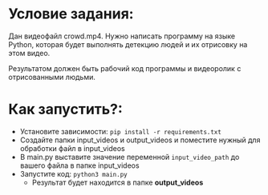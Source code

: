 # Условие задания:
Дан видеофайл crowd.mp4. Нужно написать программу на языке Python, которая будет выполнять детекцию людей и их отрисовку на этом видео. 

Результатом должен быть рабочий код программы и видеоролик с отрисованными людьми.

# Как запустить?:
- Установите зависимости: ```pip install -r requirements.txt```
- Создайте папки input_videos и output_videos и поместите нужный для обработки файл в input_videos
- В main.py выставите значение переменной `input_video_path` до вашего файла в папке input_videos
- Запустите код: ```python3 main.py```
  - Результат будет находится в папке **output_videos**
